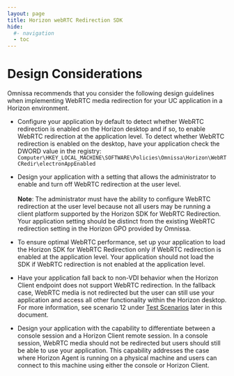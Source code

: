 ```yaml
---
layout: page
title: Horizon webRTC Redirection SDK
hide:
  #- navigation
  - toc
---
```

# Design Considerations

Omnissa recommends that you consider the following design guidelines when implementing WebRTC media redirection for your UC application in a Horizon environment.

- Configure your application by default to detect whether WebRTC redirection is enabled on the Horizon desktop and if so, to enable WebRTC redirection at the application level. To detect whether WebRTC redirection is enabled on the desktop, have your application check the DWORD value in the registry: 
  `Computer\HKEY_LOCAL_MACHINE\SOFTWARE\Policies\Omnissa\Horizon\WebRTCRedir\electronAppEnabled`

- Design your application with a setting that allows the administrator to enable and turn off WebRTC redirection at the user level.<br><br>
**Note**: The administrator must have the ability to configure WebRTC redirection at the user level because not all users may be running a client platform supported by the Horizon SDK for WebRTC Redirection. Your application setting should be distinct from the existing WebRTC redirection setting in the Horizon GPO provided by Omnissa.

- To ensure optimal WebRTC performance, set up your application to load the Horizon SDK for WebRTC Redirection only if WebRTC redirection is enabled at the application level. Your application should not load the SDK if WebRTC redirection is not enabled at the application level.

- Have your application fall back to non-VDI behavior when the Horizon Client endpoint does not support WebRTC redirection. In the fallback case, WebRTC media is not redirected but the user can still use your application and access all other functionality within the Horizon desktop. For more information, see scenario 12 under [Test Scenarios](test-scenarios.md) later in this document.

- Design your application with the capability to differentiate between a console session and a Horizon Client remote session. In a console session, WebRTC media should not be redirected but users should still be able to use your application. This capability addresses the case where Horizon Agent is running on a physical machine and users can connect to this machine using either the console or Horizon Client.

